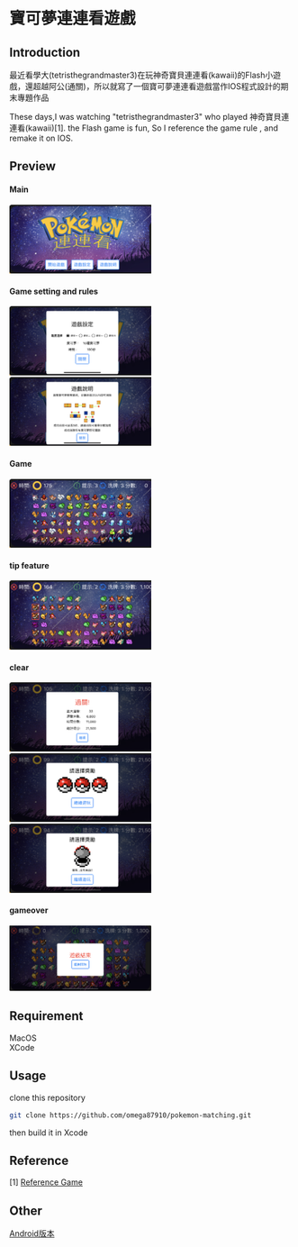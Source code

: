 # 寶可夢連連看遊戲
## Introduction
最近看學大(tetristhegrandmaster3)在玩神奇寶貝連連看(kawaii)的Flash小遊戲，還超越阿公(通關)，所以就寫了一個寶可夢連連看遊戲當作IOS程式設計的期末專題作品  
  
These days,I was watching "tetristhegrandmaster3" who played 神奇寶貝連連看(kawaii)[1]. the Flash game is fun, So I reference the game rule , and remake it on IOS. 
## Preview
#### Main  
<img src="https://github.com/omega87910/MY_GITHUB_IMAGES/blob/master/pokemon-matching/title.png" height="50%" width="50%">

#### Game setting and rules  
<img src="https://github.com/omega87910/MY_GITHUB_IMAGES/blob/master/pokemon-matching/setting.png" height="50%" width="50%">
<img src="https://github.com/omega87910/MY_GITHUB_IMAGES/blob/master/pokemon-matching/rule.png" height="50%" width="50%">

#### Game  
<img src="https://github.com/omega87910/MY_GITHUB_IMAGES/blob/master/pokemon-matching/gamefield.png" height="50%" width="50%">

#### tip feature  
<img src="https://github.com/omega87910/MY_GITHUB_IMAGES/blob/master/pokemon-matching/tip.png" height="50%" width="50%">

#### clear
<img src="https://github.com/omega87910/MY_GITHUB_IMAGES/blob/master/pokemon-matching/clear.png" height="50%" width="50%">
<img src="https://github.com/omega87910/MY_GITHUB_IMAGES/blob/master/pokemon-matching/select-reward.png" height="50%" width="50%">
<img src="https://github.com/omega87910/MY_GITHUB_IMAGES/blob/master/pokemon-matching/reward.png" height="50%" width="50%">

#### gameover
<img src="https://github.com/omega87910/MY_GITHUB_IMAGES/blob/master/pokemon-matching/gameover.png" height="50%" width="50%">

## Requirement
MacOS  
XCode  

## Usage

clone this repository  
``` bash 
git clone https://github.com/omega87910/pokemon-matching.git
```
then build it in Xcode  

## Reference
[1] <a href="http://iyoshi.tw/game2162.html" >Reference Game</a>  

## Other
<a href="https://github.com/omega87910/pokemon-matching-android">Android版本</a>  
